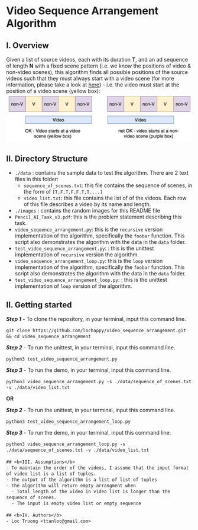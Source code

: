 # Video Sequence Arrangement Algorithm

## <b>I. Overview</b>
Given a list of source videos, each with its duration **T**, and an ad sequence of length **N** with a fixed scene pattern (i.e. we know the positions of video & non-video scenes), this algorithm finds all possible positions of the source videos such that they must always start with a video scene (for more information, please take a look at [here](Pencil_AI_Task_v3.pdf)) - i.e. the video must start at the position of a video scene (yellow box):
![](images/img0.png)

## <b>II. Directory Structure</b>
 - `./data` : contains the sample data to test the algorithm. There are 2 text files in this folder:
    - `sequence_of_scenes.txt`: this file contains the sequence of scenes, in the form of `[T,F,T,F,F,T,T....]`
    - `video_list.txt`: this file contains the list of of the videos. Each row of this file describes a video by its name and length.
 - `./images` : contains the random images for this README file
 - `Pencil_AI_Task_v3.pdf`: this is the problem statement describing this task.
 - `video_sequence_arrangement.py`: this is the `recursive` version implementation of the algorithm, specifically the `foobar` function. This script also demonstrates the algorithm with the data in the `data` folder.
 - `test_video_sequence_arrangement.py`: : this is the unittest implementation of `recursive` version the algorithm.
  - `video_sequence_arrangement_loop.py`: this is the `loop` version implementation of the algorithm, specifically the `foobar` function. This script also demonstrates the algorithm with the data in the `data` folder.
 - `test_video_sequence_arrangement_loop.py`: : this is the unittest implementation of `loop` version of the algorithm.
 
 ## <b>II. Getting started</b>
 **_Step 1_** - To clone the repository, in your terminal, input this command line.
```terminal
git clone https://github.com/lochappy/video_sequence_arrangement.git && cd video_sequence_arrangement
```
**_Step 2_** - To run the unittest, in your terminal, input this command line.
```terminal
python3 test_video_sequence_arrangement.py
```
**_Step 3_** - To run the demo, in your terminal, input this command line.
```terminal
python3 video_sequence_arrangement.py -s ./data/sequence_of_scenes.txt -v ./data/video_list.txt
```
**OR**

**_Step 2_** - To run the unittest, in your terminal, input this command line.
```terminal
python3 test_video_sequence_arrangement_loop.py
```
**_Step 3_** - To run the demo, in your terminal, input this command line.
```terminal
python3 video_sequence_arrangement_loop.py -s ./data/sequence_of_scenes.txt -v ./data/video_list.txt

## <b>III. Assumptions</b>
- To maintain the order of the videos, I assume that the input format of video list is a list of tuples.
- The output of the algorithm is a list of list of tuples
- The algorithm will return empty arrangment when
  - Total length of the video in video list is longer than the sequence of scenes.
  - The input is empty video list or empty sequence

## <b>IV. Authors</b>
- Loc Truong <ttanloc@gmail.com>
